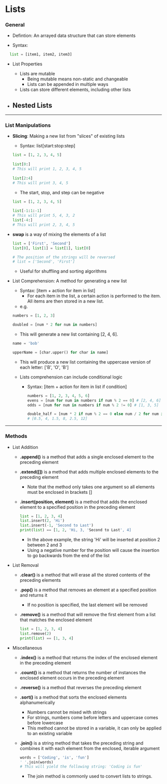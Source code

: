 # Lists

### General

- Defintion:  An arrayed data structure that can store elements

- Syntax:

```python
  list = [item1, item2, item3]
  ```

- List Properties
  - Lists are mutable
    - Being mutable means non-static and changeable
    - Lists can be appended in multiple ways
  - Lists can store different elements, including other lists

- Nested Lists
  - 

---

### List Manipulations

- **Slicing**:  Making a new list from "slices" of existing lists
  - Syntax:  list[start:stop:step]
  ```python
  list = [1, 2, 3, 4, 5]
    
  list[0:]
  # This will print 1, 2, 3, 4, 5
    
  list[2:4]
  # This will print 3, 4, 5
  ```
  - The start, stop, and step can be negative
  ```python
  list = [1, 2, 3, 4, 5]
    
  list[-1:1:-1]
  # This will print 5, 4, 3, 2
  list[-4:]
  # This will print 2, 3, 4, 5
  ```
    
- **swap** is a way of mixing the elements of a list
    ```python
    list = ['First', 'Second']
    list[0], list[1] = list[1], list[0]
    
    # The position of the strings will be reversed
    # list = ['Second', 'First']
    ```
    - Useful for shuffling and sorting algorithms

- List Comprehension:  A method for generating a new list 
  - Syntax: [item + action for item in list]
    - For each item in the list, a certain action is performed to the item.  All items are then stored in a new list.
  - e.g.
  ```python
  numbers = [1, 2, 3]
  
  doubled = [num * 2 for num in numbers]
  ```
    - This will generate a new list containing [2, 4, 6].
  
  ```python
  name = 'bob'
  
  upperName = [char.upper() for char in name]
  ```
    - This will produce a new list containing the uppercase version of each letter: ['B', 'O', 'B']
  
  - Lists comprehension can include conditional logic
    - Syntax:  [item + action for item in list if condition]
      ```python
      numbers = [1, 2, 3, 4, 5, 6]
      evens = [num for num in numbers if num % 2 == 0] # [2, 4, 6]
      odds = [num for num in numbers if num % 2 != 0] # [1, 3, 5]
      
      double_half = [num * 2 if num % 2 == 0 else num / 2 for num in numbers]
      # [0.5, 4, 1.5, 8, 2.5, 12]
      ```
  
---

### Methods

- List Addition
  - **.append()** is a method that adds a single enclosed element to the preceding element

  - **.extend([])** is a method that adds multiple enclosed elements to the preceding element
    - Note that the method only takes one argument so all elements must be enclosed in brackets []

  - **.insert(position, element)** is a method that adds the enclosed element to a specified position in the preceding element
    ```python
    list = [1, 2, 3, 4]
    list.insert(2, 'Hi')
    list.insert(-1, 'Second to Last')
    print(list) == [1, 2, 'Hi, 3, 'Second to Last', 4]
    ```
    - In the above example, the string 'Hi' will be inserted at position 2 between 2 and 3
    - Using a negative number for the position will cause the insertion to go backwards from the end of the list

- List Removal
  - **.clear()** is a method that will erase all the stored contents of the preceding elements

  - **.pop()** is a method that removes an element at a specified position and returns it
    - If no position is specified, the last element will be removed

  - **.remove()** is a method that will remove the first element from a list that matches the enclosed element
    ```python
    list = [1, 2, 3, 4]
    list.remove(2)
    print(list) == [1, 3, 4]
    ```
- Miscellaneous
  - **.index()** is a method that returns the index of the enclosed element in the preceding element
  
  - **.count()** is a method that returns the number of instances the enclosed element occurs in the preceding element
  
  - **.reverse()** is a method that reverses the preceding element
  
  - **.sort()** is a method that sorts the enclosed elements alphanumerically
    - Numbers cannot be mixed with strings
    - For strings, numbers come before letters and uppercase comes before lowercase
    - This method cannot be stored in a variable, it can only be applied to an existing variable
  
  - **.join()** is a string method that takes the preceding string and combines it with each element from the enclosed, iterable argument
    ```python
    words = ['Coding', 'is', 'fun']
    ' '.join(words)
    # This will yield the following string: 'Coding is fun'
    ```
    - The join method is commonly used to convert lists to strings.

